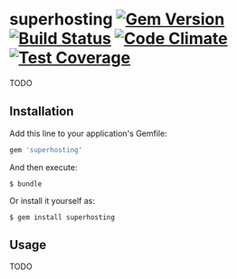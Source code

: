 # superhosting [![Gem Version](https://badge.fury.io/rb/superhosting.svg)](https://badge.fury.io/rb/superhosting) [![Build Status](https://travis-ci.org/flant/superhosting.svg)](https://travis-ci.org/flant/superhosting) [![Code Climate](https://codeclimate.com/github/flant/superhosting/badges/gpa.svg)](https://codeclimate.com/github/flant/superhosting) [![Test Coverage](https://codeclimate.com/github/flant/superhosting/badges/coverage.svg)](https://codeclimate.com/github/flant/superhosting/coverage)

TODO

## Installation

Add this line to your application's Gemfile:

```ruby
gem 'superhosting'
```

And then execute:

    $ bundle

Or install it yourself as:

    $ gem install superhosting

## Usage

TODO
